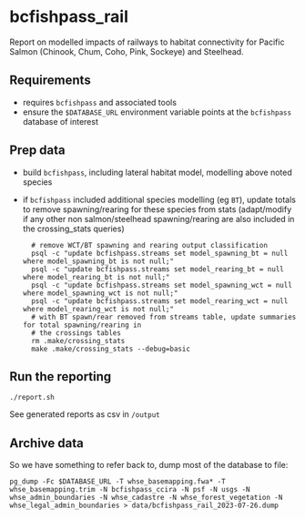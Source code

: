 # bcfishpass_rail

Report on modelled impacts of railways to habitat connectivity for Pacific Salmon (Chinook, Chum, Coho, Pink, Sockeye) and Steelhead.

## Requirements

- requires `bcfishpass` and associated tools
- ensure the `$DATABASE_URL` environment variable points at the `bcfishpass` database of interest

## Prep data

- build `bcfishpass`, including lateral habitat model, modelling above noted species

- if `bcfishpass` included additional species modelling (eg `BT`), update totals to remove spawning/rearing for these species from stats (adapt/modify if any other non salmon/steelhead spawning/rearing are also included in the crossing_stats queries)

        # remove WCT/BT spawning and rearing output classification
        psql -c "update bcfishpass.streams set model_spawning_bt = null where model_spawning_bt is not null;"
        psql -c "update bcfishpass.streams set model_rearing_bt = null where model_rearing_bt is not null;"
        psql -c "update bcfishpass.streams set model_spawning_wct = null where model_spawning_wct is not null;"
        psql -c "update bcfishpass.streams set model_rearing_wct = null where model_rearing_wct is not null;"
        # with BT spawn/rear removed from streams table, update summaries for total spawning/rearing in 
        # the crossings tables
        rm .make/crossing_stats
        make .make/crossing_stats --debug=basic



## Run the reporting

    ./report.sh

See generated reports as csv in `/output`


## Archive data

So we have something to refer back to, dump most of the database to file:

    pg_dump -Fc $DATABASE_URL -T whse_basemapping.fwa* -T whse_basemapping.trim -N bcfishpass_ccira -N psf -N usgs -N whse_admin_boundaries -N whse_cadastre -N whse_forest_vegetation -N whse_legal_admin_boundaries > data/bcfishpass_rail_2023-07-26.dump